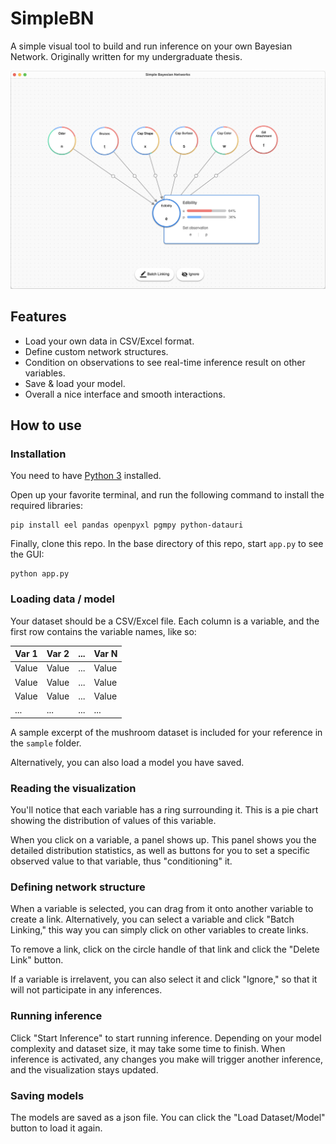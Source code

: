 # SimpleBN
A simple visual tool to build and run inference on your own Bayesian Network. Originally written for my undergraduate thesis.

![screenshot](./assets/screenshot.png)

## Features
* Load your own data in CSV/Excel format.
* Define custom network structures.
* Condition on observations to see real-time inference result on other variables.
* Save & load your model.
* Overall a nice interface and smooth interactions.

## How to use

### Installation
You need to have [Python 3](https://www.python.org/downloads/) installed.

Open up your favorite terminal, and run the following command to install the required libraries:
```
pip install eel pandas openpyxl pgmpy python-datauri
```

Finally, clone this repo. In the base directory of this repo, start `app.py` to see the GUI:
```
python app.py
```

### Loading data / model
Your dataset should be a CSV/Excel file. Each column is a variable, and the first row contains the variable names, like so:

| Var 1  | Var 2  | ... | Var N  |
| ------ | ------ | --- | ------ |
| Value  | Value  | ... | Value  |
| Value  | Value  | ... | Value  |
| Value  | Value  | ... | Value  |
| ...    | ...    | ... | ...    |

A sample excerpt of the mushroom dataset is included for your reference in the `sample` folder.

Alternatively, you can also load a model you have saved.

### Reading the visualization
You'll notice that each variable has a ring surrounding it. This is a pie chart showing the distribution of values of this variable.

When you click on a variable, a panel shows up. This panel shows you the detailed distribution statistics, as well as buttons for you to set a specific observed value to that variable, thus "conditioning" it.

### Defining network structure
 When a variable is selected, you can drag from it onto another variable to create a link. Alternatively, you can select a variable and click "Batch Linking," this way you can simply click on other variables to create links.

To remove a link, click on the circle handle of that link and click the "Delete Link" button.

If a variable is irrelavent, you can also select it and click "Ignore," so that it will not participate in any inferences.

### Running inference
Click "Start Inference" to start running inference. Depending on your model complexity and dataset size, it may take some time to finish. When inference is activated, any changes you make will trigger another inference, and the visualization stays updated.

### Saving models
The models are saved as a json file. You can click the "Load Dataset/Model" button to load it again.
